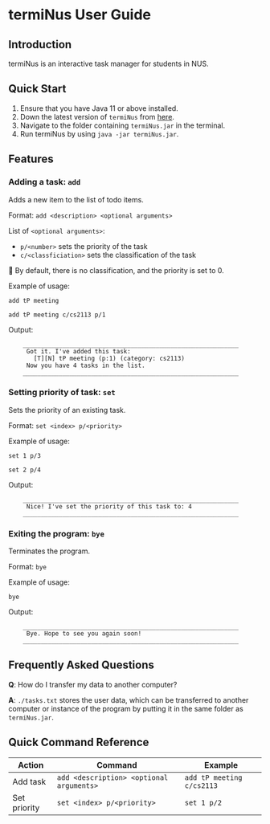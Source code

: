 # termiNus User Guide

## Introduction

termiNus is an interactive task manager for students in NUS.

## Quick Start

1. Ensure that you have Java 11 or above installed.
1. Down the latest version of `termiNus` from [here](http://link.to/duke).
1. Navigate to the folder containing `termiNus.jar` in the terminal.
1. Run termiNus by using `java -jar termiNus.jar`.

## Features 

### Adding a task: `add`
Adds a new item to the list of todo items.

Format: `add <description> <optional arguments>`

List of `<optional arguments>`:
- `p/<number>` sets the priority of the task
- `c/<classficiation>` sets the classification of the task

:triangular_flag_on_post: By default, there is no classification, and the priority is set to 0.

Example of usage: 

`add tP meeting`

`add tP meeting c/cs2113 p/1`

Output:

```
    ____________________________________________________________
     Got it. I've added this task:
       [T][N] tP meeting (p:1) (category: cs2113)
     Now you have 4 tasks in the list.
    ____________________________________________________________
```

### Setting priority of task: `set`
Sets the priority of an existing task.

Format: `set <index> p/<priority>`

Example of usage:

`set 1 p/3`

`set 2 p/4`

Output:

```
    ____________________________________________________________
     Nice! I've set the priority of this task to: 4
    ____________________________________________________________
```

### Exiting the program: `bye`
Terminates the program.

Format: `bye`

Example of usage:

`bye`

Output:

```
    ____________________________________________________________
     Bye. Hope to see you again soon!
    ____________________________________________________________
```

## Frequently Asked Questions

**Q**: How do I transfer my data to another computer? 

**A**: `./tasks.txt` stores the user data, which can be transferred to another computer or instance of the program by
putting it in the same folder as `termiNus.jar`.

## Quick Command Reference

Action | Command | Example
----- | ------ | ------
Add task | `add <description> <optional arguments>` | `add tP meeting c/cs2113`
Set priority | `set <index> p/<priority>` | `set 1 p/2`
